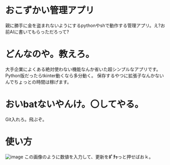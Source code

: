 # おこずかい管理アプリ
親に勝手に金を盗まれないようにするpythonやshで動作する管理アプリ。え?お前AIに書いてもらっただろって?
# どんなのや。教えろ。
大手企業によくある絶対使わない機能なんか省いた超シンプルなアプリです。Python版だったらtkinter動くなら多分動く。
保存するやつに拡張子なんかないんでちょっとの時間は稼げます。
# おいbatないやんけ。〇してやる。
Git入れろ。飛ぶぞ。
# 使い方
![image](https://github.com/user-attachments/assets/dd2ed7a2-b662-464d-8e50-ec0ba4fe6589)
この画像のように数値を入力して、更新を**ﾎﾟﾁｯ**っと押せばおｋ。
